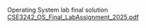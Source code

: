 Operating System lab final solution<br>
[CSE3242_OS_Final_LabAssignment_2025.pdf](https://github.com/user-attachments/files/21204715/CSE3242_OS_Final_LabAssignment_2025.pdf)
